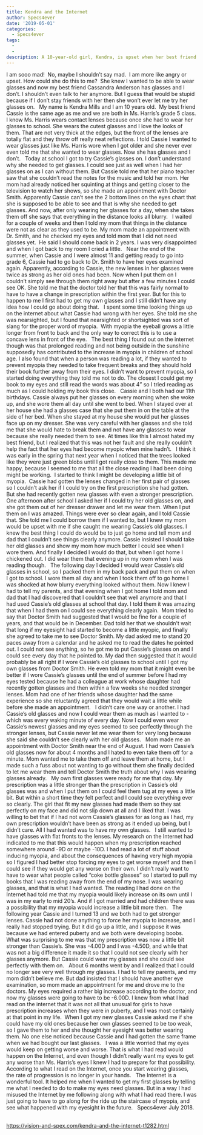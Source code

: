 ```yaml
---
title: Kendra and the Internet
author: Specs4ever
date: '2019-05-01'
categories:
  - Specs4ever
tags:
  - 
  - 
description: A 10-year-old girl, Kendra, is upset when her best friend gets glasses and she doesn't.
---
```

I am sooo mad!  No, maybe I shouldn’t say mad.  I am more like angry or upset. How could she do this to me?  She knew I wanted to be able to wear glasses and now my best friend Cassandra Anderson has glasses and I don’t. I shouldn’t even talk to her anymore. But I guess that would be stupid because if I don’t stay friends with her then she won’t ever let me try her glasses on.
 
My name is Kendra Mills and I am 10 years old.  My best friend Cassie is the same age as me and we are both in Ms. Harris’s grade 5 class. I know Ms. Harris wears contact lenses because once she had to wear her glasses to school. She wears the cutest glasses and I love the looks of them. That are not very thick at the edges, but the front of the lenses are totally flat and they throw off really neat reflections. I told Cassie I wanted to wear glasses just like Ms. Harris wore when I got older and she never ever even told me that she wanted to wear glasses. Now she has glasses and I don’t. 
 
Today at school I got to try Cassie’s glasses on. I don’t understand why she needed to get glasses. I could see just as well when I had her glasses on as I can without them. But Cassie told me that her piano teacher saw that she couldn’t read the notes for the music and told her mom. Her mom had already noticed her squinting at things and getting closer to the television to watch her shows, so she made an appointment with Doctor Smith. Apparently Cassie can’t see the 2 bottom lines on the eyes chart that she is supposed to be able to see and that is why she needed to get glasses. And now, after only wearing her glasses for a day, when she takes them off she says that everything in the distance looks all blurry.
 
I waited for a couple of weeks and then I told my mom that things in the distance were not as clear as they used to be. My mom made an appointment with Dr. Smith, and he checked my eyes and told mom that I did not need glasses yet.  He said I should come back in 2 years. I was very disappointed and when I got back to my room I cried a little.
 
Near the end of the summer, when Cassie and I were almost 11 and getting ready to go into grade 6, Cassie had to go back to Dr. Smith to have her eyes examined again. Apparently, according to Cassie, the new lenses in her glasses were twice as strong as her old ones had been. Now when I put them on I couldn’t simply see through them right away but after a few minutes I could see OK. She told me that the doctor told her that this was fairly normal to have to have a change in prescription within the first year. But for this to happen to me I first had to get my own glasses and I still didn’t have any idea how I could go about doing that.
 
I spent some time looking things up on the internet about what Cassie had wrong with her eyes. She told me she was nearsighted, but I found that nearsighted or shortsighted was sort of slang for the proper word of myopia.  With myopia the eyeball grows a little longer from front to back and the only way to correct this is to use a concave lens in front of the eye. 
 
The best thing I found out on the internet though was that prolonged reading and not being outside in the sunshine supposedly has contributed to the increase in myopia in children of school age. I also found that when a person was reading a lot, if they wanted to prevent myopia they needed to take frequent breaks and they should hold their book further away from their eyes. I didn’t want to prevent myopia, so I started doing everything they told me not to do. The closest I could get my book to my eyes and still read the words was about 4” so I tried reading as much as I could holding my book this close.
 
Cassie and I both had our 11th birthdays. Cassie always put her glasses on every morning when she woke up, and she wore them all day until she went to bed. When I stayed over at her house she had a glasses case that she put them in on the table at the side of her bed. When she stayed at my house she would put her glasses face up on my dresser. She was very careful with her glasses and she told me that she would hate to break them and not have any glasses to wear because she really needed them to see. At times like this I almost hated my best friend, but I realized that this was not her fault and she really couldn’t help the fact that her eyes had become myopic when mine hadn’t.
 
I think it was early in the spring that next year when I noticed that the trees looked like they were just green blobs until I got really close to them. This made me happy, because I seemed to me that all the close reading I had been doing might be working.  I started to think I might be developing a little bit of myopia.  Cassie had gotten the lenses changed in her first pair of glasses so I couldn’t ask her if I could try on the first prescription she had gotten. But she had recently gotten new glasses with even a stronger prescription. One afternoon after school I asked her if I could try her old glasses on, and she got them out of her dresser drawer and let me wear them. When I put them on I was amazed. Things were ever so clear again, and I told Cassie that. She told me I could borrow them if I wanted to, but I knew my mom would be upset with me if she caught me wearing Cassie’s old glasses. I knew the best thing I could do would be to just go home and tell mom and dad that I couldn’t see things clearly anymore. Cassie insisted I should take her old glasses and show my mom how much better I could see when I wore them. And finally I decided I would do that, but when I got home I chickened out. I did wear them that evening up in my room when I was reading though.
 
The following day I decided I would wear Cassie’s old glasses in school, so I packed them in my back pack and put them on when I got to school. I wore them all day and when I took them off to go home I was shocked at how blurry everything looked without them. Now I knew I had to tell my parents, and that evening when I got home I told mom and dad that I had discovered that I couldn’t see that well anymore and that I had used Cassie’s old glasses at school that day. I told them it was amazing that when I had them on I could see everything clearly again.  Mom tried to say that Doctor Smith had suggested that I would be fine for a couple of years, and that would be in December. Dad told her that we shouldn’t wait that long if my eyesight had started to become a little myopic, and finally she agreed to take me to see Doctor Smith. My dad asked me to stand 20 paces away from a calendar and he asked me to read the dates he pointed out. I could not see anything, so he got me to put Cassie’s glasses on and I could see every day that he pointed to. My dad then suggested that it would probably be all right if I wore Cassie’s old glasses to school until I got my own glasses from Doctor Smith. He even told my mom that it might even be better if I wore Cassie’s glasses until the end of summer before I had my eyes tested because he had a colleague at work whose daughter had recently gotten glasses and then within a few weeks she needed stronger lenses. Mom had one of her friends whose daughter had the same experience so she reluctantly agreed that they would wait a little while before she made an appointment.
 
I didn’t care one way or another. I had Cassie’s old glasses and now I could wear them as much as I wanted to - which was every waking minute of every day. Now I could even wear Cassie’s newest glasses and my eyes seemed to see perfectly through the stronger lenses, but Cassie never let me wear them for very long because she said she couldn’t see clearly with her old glasses.
 
Mom made me an appointment with Doctor Smith near the end of August. I had worn Cassie’s old glasses now for about 4 months and I hated to even take them off for a minute. Mom wanted me to take them off and leave them at home, but I made such a fuss about not wanting to go without them she finally decided to let me wear them and tell Doctor Smith the truth about why I was wearing glasses already.
 
My own first glasses were ready for me that day. My prescription was a little stronger than the prescription in Cassie’s old glasses was and when I put them on I could feel them tug at my eyes a little bit. But within a short time they felt perfect and I could see everything ever so clearly. The girl that fit my new glasses had made them so they sat perfectly on my face and did not slip down at all and I liked that. I was willing to bet that if I had not worn Cassie’s glasses for as long as I had, my own prescription wouldn’t have been as strong as it ended up being, but I didn’t care. All I had wanted was to have my own glasses.
 
I still wanted to have glasses with flat fronts to the lenses. My research on the Internet had indicated to me that this would happen when my prescription reached somewhere around -9D or maybe -10D. I had read a lot of stuff about inducing myopia, and about the consequences of having very high myopia so I figured I had better stop forcing my eyes to get worse myself and then I could see if they would get any worse on their own. I didn’t really want to have to wear what people called “coke bottle glasses” so I started to pull my books that I was reading away from the end of my nose. I was wearing glasses, and that is what I had wanted. The reading I had done on the Internet had told me that my myopia would likely increase on its own until I was in my early to mid 20’s. And if I got married and had children there was a possibility that my myopia would increase a little bit more then.
 
The following year Cassie and I turned 13 and we both had to get stronger lenses. Cassie had not done anything to force her myopia to increase, and I really had stopped trying. But it did go up a little, and I suppose it was because we had entered puberty and we both were developing boobs. What was surprising to me was that my prescription was now a little bit stronger than Cassie’s. She was -4.00D and I was -4.50D, and while that was not a big difference it made it so that I could not see clearly with her glasses anymore. But Cassie could wear my glasses and she could see perfectly with them on.
 
About 6 months went by and I realized that I could no longer see very well through my glasses. I had to tell my parents, and my mom didn’t believe me. But dad insisted that I should have another eye examination, so mom made an appointment for me and drove me to the doctors. My eyes required a rather big increase according to the doctor, and now my glasses were going to have to be -6.00D. I knew from what I had read on the internet that it was not all that unusual for girls to have prescription increases when they were in puberty, and I was most certainly at that point in my life.  When I got my new glasses Cassie asked me if she could have my old ones because her own glasses seemed to be too weak, so I gave them to her and she thought her eyesight was better wearing them. No one else noticed because Cassie and I had gotten the same frame when we had bought our last glasses.
 
I was a little worried that my eyes would keep on getting worse and worse. That is what I had read would happen on the Internet, and even though I didn’t really want my eyes to get any worse than Ms. Harris’s eyes I knew I had to prepare for that possibility.  According to what I read on the Internet, once you start wearing glasses, the rate of progression is no longer in your hands.
 
The Internet is a wonderful tool. It helped me when I wanted to get my first glasses by telling me what I needed to do to make my eyes need glasses. But in a way I had misused the Internet by me following along with what I had read there. I was just going to have to go along for the ride up the staircase of myopia, and see what happened with my eyesight in the future.
 
Specs4ever
July 2018.
 
 

https://vision-and-spex.com/kendra-and-the-internet-t1282.html